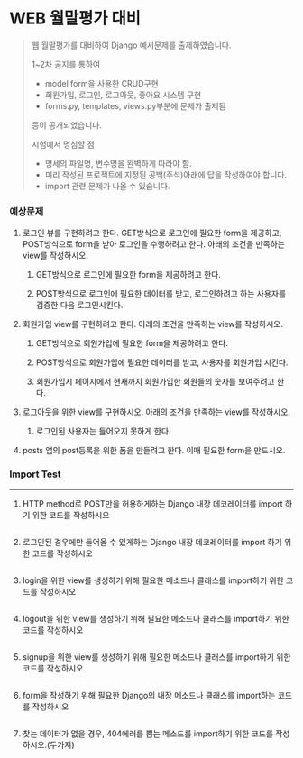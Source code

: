 # WEB 월말평가 대비

> 웹 월말평가를 대비하여 Django 예시문제를 출제하였습니다.
>
>1~2차 공지를 통하여
>
>- model form을 사용한 CRUD구현
>- 회원가입, 로그인, 로그아웃, 좋아요 시스템 구현
>- forms.py, templates, views.py부분에 문제가 출제됨
>
>등이 공개되었습니다.
>
>
>
>시험에서 명심할 점
>
>- 명세의 파일명, 변수명을 완벽하게 따라야 함.
>- 미리 작성된 프로젝트에 지정된 공백(주석)아래에 답을 작성하여야 합니다.
>- import 관련 문제가 나올 수 있습니다.



### 예상문제

1. 로그인 뷰를 구현하려고 한다. GET방식으로 로그인에 필요한 form을 제공하고, POST방식으로 form을 받아 로그인을 수행하려고 한다. 아래의 조건을 만족하는 view를 작성하시오.

   1. GET방식으로 로그인에 필요한 form을 제공하려고 한다.

   2. POST방식으로 로그인에 필요한 데이터를 받고, 로그인하려고 하는 사용자를 검증한 다음 로그인시킨다.

      

2. 회원가입 view를 구현하려고 한다. 아래의 조건을 만족하는 view를 작성하시오.

   1. GET방식으로 회원가입에 필요한 form을 제공하려고 한다.

   2. POST방식으로 회원가입에 필요한 데이터를 받고, 사용자를 회원가입 시킨다.

   3. 회원가입시 페이지에서 현재까지 회원가입한 회원들의 숫자를 보여주려고 한다.

      

3. 로그아웃을 위한 view를 구현하시오. 아래의 조건을 만족하는 view를 작성하시오.

   1. 로그인된 사용자는 들어오지 못하게 한다.

      

4. posts 앱의 post등록을 위한 폼을 만들려고 한다. 이때 필요한 form을 만드시오.



### Import Test

<hr>

1. HTTP method로 POST만을 허용하게하는 Django 내장 데코레이터를 import 하기 위한 코드를 작성하시오

   ```python
   
   ```

2. 로그인된 경우에만 들어올 수 있게하는 Django 내장 데코레이터를 import 하기 위한 코드를 작성하시오

   ```python
   
   ```

3. login을 위한 view를 생성하기 위해 필요한 메소드나 클래스를 import하기 위한 코드를 작성하시오

   ```python
   
   ```

4. logout을 위한 view를 생성하기 위해 필요한 메소드나 클래스를 import하기 위한 코드를 작성하시오

   ```python
   
   ```

5. signup을 위한 view를 생성하기 위해 필요한 메소드나 클래스를 import하기 위한 코드를 작성하시오

   ```python
   
   ```

6. form을 작성하기 위해 필요한 Django의 내장 메소드나 클래스를 import하는 코드를 작성하시오

   ```python
   
   ```

7. 찾는 데이터가 없을 경우, 404에러를 뿜는 메소드를 import하기 위한 코드를 작성하시오.(두가지)

   ```python
   
   ```

   